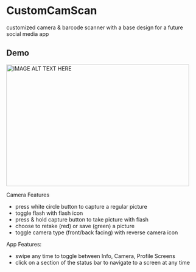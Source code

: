 # CustomCamScan
customized camera &amp; barcode scanner with a base design for a future social media app

## Demo

<a href="http://www.youtube.com/watch?feature=player_embedded&v=P1pt9nJ83TU
" target="_blank"><img src="http://img.youtube.com/vi/P1pt9nJ83TU/0.jpg" 
alt="IMAGE ALT TEXT HERE" width="480" height="320"/></a>

Camera Features
* press white circle button to capture a regular picture
* toggle flash with flash icon
* press & hold capture button to take picture with flash
* choose to retake (red) or save (green) a picture
* toggle camera type (front/back facing) with reverse camera icon

App Features:
* swipe any time to toggle between Info, Camera, Profile Screens
* click on a section of the status bar to navigate to a screen at any time
